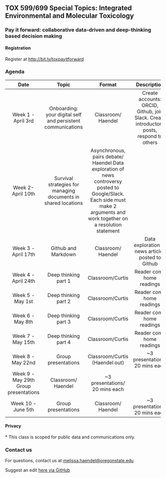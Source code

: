 ## TOX 599/699 Special Topics: Integrated Environmental and Molecular Toxicology
### Pay it forward: collaborative data-driven and deep-thinking based decision making

#### Registration

Register at http://bit.ly/toxpayitforward

### Agenda 

| Date| Topic | Format | Description | 
|:-------:|:-------------:|:------------------:|:------------------:|
| Week 1 - April 3rd| Onboarding: your digital self and persistent communications	| Classroom/ Haendel	| Create accounts: ORCID, Github, join Slack. Create introductory posts, respond to others|
| Week 2- April 10th |	Survival strategies for managing documents in shared locations	| Asynchronous, pairs debate/ Haendel	Data exploration of news controversy posted to Google/Slack. Each side must make 2 arguments and work together on a resolution statement|
| Week 3 - April 17th	| Github and Markdown	| Classroom/ Haendel| Data exploration of news articles posted to Github | Comment on someone else’s, fix their mistakes or make an addition with a pull request. Group presentation topic proposals (explore in class) |
| Week 4 - April 24th |	Deep thinking part 1	| Classroom/Curtis	| Reader come home readings |
| Week 5 - May 1st	| Deep thinking part 2	| Classroom/Curtis	| Reader come home readings |
| Week 6 - May 8th 	| Deep thinking part 3	| Classroom/Curtis	| Reader come home readings | 
| Week 7 - May 15th	| Deep thinking part 4	| Classroom/Curtis | Reader come home readings | 
| Week 8 - May 22nd	| Group presentations	| Classroom/Curtis (Haendel out) | 	~3 presentations/ 20 mins each |
| Week 9 - May 29th	Group presentations |	Classroom/ Haendel |	~3 presentations/ 20 mins each |
| Week 10 - June 5th | 	Group presentations	| Classroom/ Haendel | ~3 presentations/ 20 mins each | 


#### Privacy
\* This class is scoped for public data and communications only. 

### Contact us
For questions, contact us at [melissa.haendel@oregonstate.edu](mailto:melissa.haendel@oregonstate.edu)

Suggest an edit [here via GitHub](https://github.com/tis-lab/tox-class/edit/master/docs/index.md)

